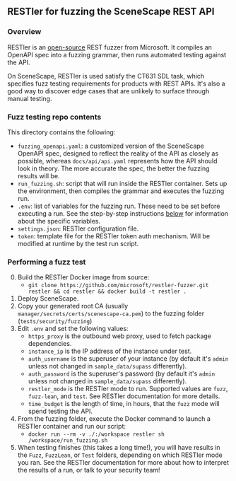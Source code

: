 ## RESTler for fuzzing the SceneScape REST API

### Overview

RESTler is an [open-source](https://github.com/microsoft/restler-fuzzer) REST fuzzer from Microsoft. It compiles an OpenAPI spec into a fuzzing grammar, then runs automated testing against the API.

On SceneScape, RESTler is used satisfy the CT631 SDL task, which specifies fuzz testing requirements for products with REST APIs. It's also a good way to discover edge cases that are unlikely to surface through manual testing.

### Fuzz testing repo contents

This directory contains the following:

- `fuzzing_openapi.yaml`: a customized version of the SceneScape OpenAPI spec, designed to reflect the reality of the API as closely as possible, whereas `docs/api/api.yaml` represents how the API should look in theory. The more accurate the spec, the better the fuzzing results will be.
- `run_fuzzing.sh`: script that will run inside the RESTler container. Sets up the environment, then compiles the grammar and executes the fuzzing run.
- `.env`: list of variables for the fuzzing run. These need to be set before executing a run. See the step-by-step instructions [below](#performing-a-fuzz-test) for information about the specific variables.
- `settings.json`: RESTler configuration file.
- `token`: template file for the RESTler token auth mechanism. Will be modified at runtime by the test run script.

### Performing a fuzz test

0. Build the RESTler Docker image from source:
   - `git clone https://github.com/microsoft/restler-fuzzer.git restler && cd restler && docker build -t restler .`
1. Deploy SceneScape.
2. Copy your generated root CA (usually `manager/secrets/certs/scenescape-ca.pem`) to the fuzzing folder (`tests/security/fuzzing`)
3. Edit `.env` and set the following values:
   - `https_proxy` is the outbound web proxy, used to fetch package dependencies.
   - `instance_ip` is the IP address of the instance under test.
   - `auth_username` is the superuser of your instance (by default it's `admin` unless not changed in `sample_data/supass` differently).
   - `auth_password` is the superuser's password (by default it's `admin` unless not changed in `sample_data/supass` differently).
   - `restler_mode` is the RESTler mode to run. Supported values are `fuzz`, `fuzz-lean`, and `test`. See RESTler documentation for more details.
   - `time_budget` is the length of time, in hours, that the `fuzz` mode will spend testing the API.
4. From the fuzzing folder, execute the Docker command to launch a RESTler container and run our script:
   - `docker run --rm -v ./:/workspace restler sh /workspace/run_fuzzing.sh`
5. When testing finishes (this takes a long time!), you will have results in the `Fuzz`, `FuzzLean`, or `Test` folders, depending on which RESTler mode you ran. See the RESTler documentation for more about how to interpret the results of a run, or talk to your security team!
